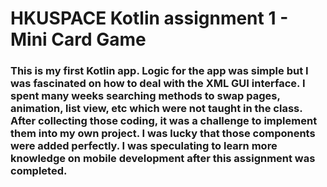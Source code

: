 # HKUSPACE Kotlin assignment 1 - Mini Card Game

### This is my first Kotlin app. Logic for the app was simple but I was fascinated on how to deal with the XML GUI interface. I spent many weeks searching methods to swap pages, animation, list view, etc which were not taught in the class. After collecting those coding, it was a challenge to implement them into my own project. I was lucky that those components were added perfectly. I was speculating to learn more knowledge on mobile development after this assignment was completed.
